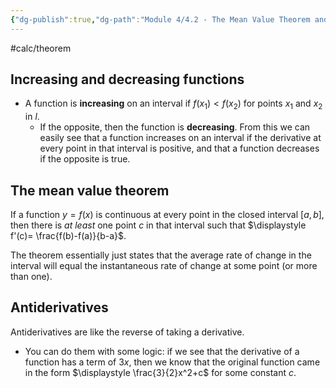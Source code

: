 ```yaml
---
{"dg-publish":true,"dg-path":"Module 4/4.2 - The Mean Value Theorem and Antiderivatives.md","permalink":"/module-4/4-2-the-mean-value-theorem-and-antiderivatives/"}
---
```


#calc/theorem 
## Increasing and decreasing functions
- A function is **increasing** on an interval if $f(x_{1})<f(x_{2})$ for points $x_{1}$ and $x_{2}$ in $l$.
	- If the opposite, then the function is **decreasing**.
From this we can easily see that a function increases on an interval if the derivative at every point in that interval is positive, and that a function decreases if the opposite is true.
## The mean value theorem
If a function $y=f(x)$ is continuous at every point in the closed interval $[a,b]$, then there is *at least* one point $c$ in that interval such that $\displaystyle f'(c)= \frac{f(b)-f(a)}{b-a}$.

The theorem essentially just states that the average rate of change in the interval will equal the instantaneous rate of change at some point (or more than one).
## Antiderivatives
Antiderivatives are like the reverse of taking a derivative.
- You can do them with some logic: if we see that the derivative of a function has a term of $3x$, then we know that the original function came in the form $\displaystyle \frac{3}{2}x^2+c$ for some constant $c$. 
